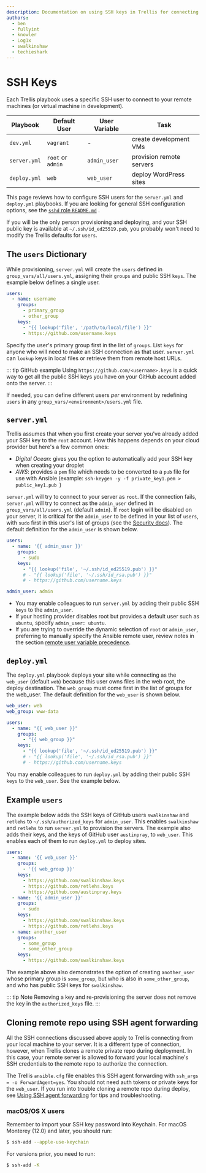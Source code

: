 ```yaml
---
description: Documentation on using SSH keys in Trellis for connecting to remote machines or the guest VM. Use SSH keys from GitHub users to quickly add keys.
authors:
  - ben
  - fullyint
  - knowler
  - Log1x
  - swalkinshaw
  - techieshark
---
```


# SSH Keys

Each Trellis playbook uses a specific SSH user to connect to your remote machines (or virtual machine in development).

| Playbook     | Default User      | User Variable | Task                     |
| ------------ | ----------------- | ------------- | ------------------------ |
| `dev.yml`    | `vagrant`         | -             | create development VMs   |
| `server.yml` | `root` or `admin` | `admin_user`  | provision remote servers |
| `deploy.yml` | `web`             | `web_user`    | deploy WordPress sites   |

This page reviews how to configure SSH users for the `server.yml` and `deploy.yml` playbooks. If you are looking for general SSH configuration options, see the [`sshd` role `README.md`](https://github.com/roots/trellis/tree/master/roles/sshd) .

If you will be the only person provisioning and deploying, and your SSH public key is available at `~/.ssh/id_ed25519.pub`, you probably won't need to modify the Trellis defaults for `users`.

## The `users` Dictionary

While provisioning, `server.yml` will create the `users` defined in `group_vars/all/users.yml`, assigning their `groups` and public SSH `keys`. The example below defines a single user.

```yaml
users:
  - name: username
    groups:
      - primary_group
      - other_group
    keys:
      - "{{ lookup('file', '/path/to/local/file') }}"
      - https://github.com/username.keys
```

Specify the user's primary group first in the list of `groups`. List `keys` for anyone who will need to make an SSH connection as that user. `server.yml` can `lookup` keys in local files or retrieve them from remote host URLs.

::: tip GitHub example
Using `https://github.com/<username>.keys` is a quick way to get all the public SSH keys you have on your GitHub account added onto the server.
:::

If needed, you can define different users *per* environment by redefining `users` in any `group_vars/<environment>/users.yml` file.

## `server.yml`

Trellis assumes that when you first create your server you've already added your SSH key to the `root` account. How this happens depends on your cloud provider but here's a few common ones:

- *Digital Ocean*: gives you the option to automatically add your SSH key when creating your droplet
- *AWS*: provides a `pem` file which needs to be converted to a `pub` file for use with Ansible (example: `ssh-keygen -y -f private_key1.pem > public_key1.pub `)

`server.yml` will try to connect to your server as `root`. If the connection fails, `server.yml` will try to connect as the `admin_user` defined in `group_vars/all/users.yml` (default `admin`). If `root` login will be disabled on your server, it is critical for the `admin_user` to be defined in your list of `users`, with `sudo` first in this user's list of groups (see the [Security docs](security.md)). The default definition for the `admin_user` is shown below.

```yaml
users:
  - name: '{{ admin_user }}'
    groups:
      - sudo
    keys:
      - "{{ lookup('file', '~/.ssh/id_ed25519.pub') }}"
      # - "{{ lookup('file', '~/.ssh/id_rsa.pub') }}"
      # - https://github.com/username.keys

admin_user: admin
```

- You may enable colleagues to run `server.yml` by adding their public SSH `keys` to the `admin_user`.
- If your hosting provider disables root but provides a default user such as `ubuntu`, specify `admin_user: ubuntu`.
- If you are trying to override the dynamic selection of `root` or `admin_user`, preferring to manually specify the Ansible remote user, review notes in the section [remote user variable precedence](https://github.com/roots/trellis/pull/274#issuecomment-121455761).

## `deploy.yml`

The `deploy.yml` playbook deploys your site while connecting as the `web_user` (default `web`) because this user owns files in the web root, the deploy destination. The `web_group` must come first in the list of groups for the web_user. The default definition for the `web_user` is shown below.

```yaml
web_user: web
web_group: www-data

users:
  - name: "{{ web_user }}"
    groups:
      - "{{ web_group }}"
    keys:
      - "{{ lookup('file', '~/.ssh/id_ed25519.pub') }}"
      # - "{{ lookup('file', '~/.ssh/id_rsa.pub') }}"
      # - https://github.com/username.keys
```

You may enable colleagues to run `deploy.yml` by adding their public SSH `keys` to the `web_user`. See the example below.

## Example `users`

The example below adds the SSH keys of GitHub users `swalkinshaw` and `retlehs` to `~/.ssh/authorized_keys` for `admin_user`. This enables `swalkinshaw` and `retlehs` to run `server.yml` to provision the servers. The example also adds their keys, and the keys of GitHub user `austinpray`, to `web_user`. This enables each of them to run `deploy.yml` to deploy sites.

```yaml
users:
  - name: '{{ web_user }}'
    groups:
      - '{{ web_group }}'
    keys:
      - https://github.com/swalkinshaw.keys
      - https://github.com/retlehs.keys
      - https://github.com/austinpray.keys
  - name: '{{ admin_user }}'
    groups:
      - sudo
    keys:
      - https://github.com/swalkinshaw.keys
      - https://github.com/retlehs.keys
  - name: another_user
    groups:
      - some_group
      - some_other_group
    keys:
      - https://github.com/swalkinshaw.keys
```

The example above also demonstrates the option of creating `another_user` whose primary group is `some_group`, but who is also in `some_other_group`, and who has public SSH keys for `swalkinshaw`.

::: tip Note
Removing a key and re-provisioning the server does not remove the key in the `authorized_keys` file.
:::

## Cloning remote repo using SSH agent forwarding

All the SSH connections discussed above apply to Trellis connecting from your local machine to your server. It is a different type of connection, however, when Trellis clones a remote private repo during deployment. In this case, your remote server is allowed to forward your local machine's SSH credentials to the remote repo to authorize the connection.

The Trellis `ansible.cfg` file enables this SSH agent forwarding with `ssh_args = -o ForwardAgent=yes`. You should not need auth tokens or private keys for the `web_user`. If you run into trouble cloning a remote repo during deploy, see [Using SSH agent forwarding](https://developer.github.com/guides/using-ssh-agent-forwarding/) for tips and troubleshooting.

### macOS/OS X users

Remember to import your SSH key password into Keychain. For macOS Monterey (12.0) and later, you should run:

```bash
$ ssh-add --apple-use-keychain
```

For versions prior, you need to run:

```bash
$ ssh-add -K
```

